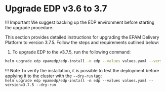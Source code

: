 # Upgrade EDP v3.6 to 3.7

!!! Important
    We suggest backing up the EDP environment before starting the upgrade procedure.

This section provides detailed instructions for upgrading the EPAM Delivery Platform to version 3.7.5. Follow the steps and requirements outlined below:

1. To upgrade EDP to the v3.7.5, run the following command:

  ```bash
  helm upgrade edp epamedp/edp-install -n edp --values values.yaml --version=3.7.5
  ```

  !!! Note
      To verify the installation, it is possible to test the deployment before applying it to the cluster with the `--dry-run` tag:<br />
      `helm upgrade edp epamedp/edp-install -n edp --values values.yaml --version=3.7.5 --dry-run`
